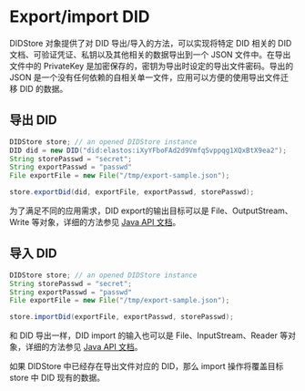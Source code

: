 # Export/import DID

DIDStore 对象提供了对 DID 导出/导入的方法，可以实现将特定 DID 相关的 DID 文档、可验证凭证、私钥以及其他相关的数据导出到一个 JSON 文件中。在导出文件中的 PrivateKey 是加密保存的，密钥为导出时设定的导出文件密码。导出的 JSON 是一个没有任何依赖的自相关单一文件，应用可以方便的使用导出文件迁移 DID 的数据。

## 导出 DID

```java
DIDStore store; // an opened DIDStore instance
DID did = new DID("did:elastos:iXyYFboFAd2d9VmfqSvppqg1XQxBtX9ea2");
String storePasswd = "secret";
String exportPasswd = "passwd"
File exportFile = new File("/tmp/export-sample.json");

store.exportDid(did, exportFile, exportPasswd, storePasswd);
```

为了满足不同的应用需求，DID export的输出目标可以是 File、OutputStream、Write 等对象，详细的方法参见 [Java API 文档](https://todo/url/to/javadoc)。

## 导入 DID

```java
DIDStore store; // an opened DIDStore instance
String storePasswd = "secret";
String exportPasswd = "passwd"
File exportFile = new File("/tmp/export-sample.json");

store.importDid(exportFile, exportPasswd, storePasswd);
```

和 DID 导出一样，DID import 的输入也可以是 File、InputStream、Reader 等对象，详细的方法参见 [Java API 文档](https://todo/url/to/javadoc)。

如果 DIDStore 中已经存在导出文件对应的 DID，那么 import 操作将覆盖目标 store 中 DID 现有的数据。
